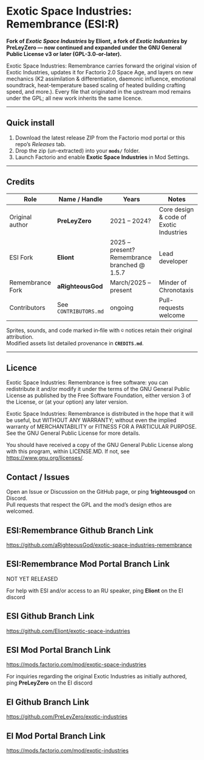 # Exotic Space Industries: Remembrance (ESI:R)

**Fork of _Exotic Space Industries_ by Eliont, a fork of _Exotic Industries_ by PreLeyZero — now continued and expanded under the GNU General Public License v3 or later (GPL-3.0-or-later).**

Exotic Space Industries: Remembrance carries forward the original vision of Exotic Industries, updates it for Factorio 2.0 Space Age, and layers on new mechanics (K2 assimilation & differentiation, daemonic influence, emotional soundtrack, heat-temperature based scaling of heated building crafting speed, and more.). Every file that originated in the upstream mod remains under the GPL; all new work inherits the same licence.

---

## Quick install

1. Download the latest release ZIP from the Factorio mod portal or this repo’s _Releases_ tab.  
2. Drop the zip (un-extracted) into your **`mods/`** folder.  
3. Launch Factorio and enable **Exotic Space Industries** in Mod Settings.  

---

## Credits

| Role | Name / Handle | Years | Notes |
|------|---------------|-------|-------|
| Original author | **PreLeyZero** | 2021 – 2024? | Core design & code of Exotic Industries |
| ESI Fork | **Eliont** | 2025 – present? Remembrance branched @ 1.5.7 | Lead developer |
| Remembrance Fork | **aRighteousGod** | March/2025 – present | Minder of Chronotaxis |
| Contributors | See `CONTRIBUTORS.md` | ongoing | Pull-requests welcome |

Sprites, sounds, and code marked in‐file with `©` notices retain their original attribution.  
Modified assets list detailed provenance in **`CREDITS.md`**.

---

## Licence

Exotic Space Industries: Remembrance is free software: you can redistribute it and/or modify
it under the terms of the GNU General Public License as published by the Free
Software Foundation, either version 3 of the License, or (at your option) any
later version.

Exotic Space Industries: Remembrance is distributed in the hope that it will be useful,
but WITHOUT ANY WARRANTY; without even the implied warranty of
MERCHANTABILITY or FITNESS FOR A PARTICULAR PURPOSE. See the
GNU General Public License for more details.

You should have received a copy of the GNU General Public License along with
this program, within LICENSE.MD. If not, see https://www.gnu.org/licenses/.

## Contact / Issues

Open an Issue or Discussion on the GitHub page, or ping **1righteousgod** on Discord.  
Pull requests that respect the GPL and the mod’s design ethos are welcomed.

## ESI:Remembrance Github Branch Link
https://github.com/aRighteousGod/exotic-space-industries-remembrance

## ESI:Remembrance Mod Portal Branch Link
NOT YET RELEASED


For help with ESI and/or access to an RU speaker, ping **Eliont** on the EI discord

## ESI Github Branch Link
https://github.com/Eliont/exotic-space-industries

## ESI Mod Portal Branch Link
https://mods.factorio.com/mod/exotic-space-industries

For inquiries regarding the original Exotic Industries as initially authored, ping **PreLeyZero** on the EI discord

## EI Github Branch Link
https://github.com/PreLeyZero/exotic-industries

## EI Mod Portal Branch Link
https://mods.factorio.com/mod/exotic-industries
